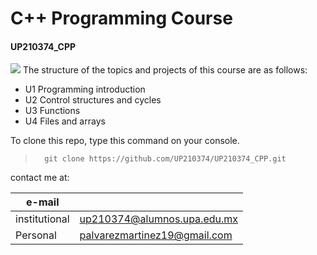 # C++ Programming Course 
#### UP210374_CPP

![](/Programacion/UP210374_CPP/imagenes/logo.jpg")
The structure of the topics and projects of this course are as follows:

* U1 Programming introduction
* U2 Control structures and cycles
* U3 Functions
* U4 Files and arrays

To clone this repo, type this command on your console.
>       git clone https://github.com/UP210374/UP210374_CPP.git

contact me at:

| e-mail |                              |
--- | ---
institutional | up210374@alumnos.upa.edu.mx
Personal | palvarezmartinez19@gmail.com
